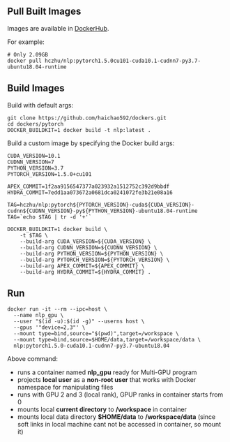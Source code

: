 

## Pull Built Images

Images are available in [DockerHub](https://hub.docker.com/u/hczhu/).

For example:
```
# Only 2.09GB
docker pull hczhu/nlp:pytorch1.5.0cu101-cuda10.1-cudnn7-py3.7-ubuntu18.04-runtime
```
## Build Images
Build with default args:
```
git clone https://github.com/haichao592/dockers.git
cd dockers/pytorch
DOCKER_BUILDKIT=1 docker build -t nlp:latest .
```

Build a custom image by specifying the Docker build args:
```
CUDA_VERSION=10.1
CUDNN_VERSION=7
PYTHON_VERSION=3.7
PYTORCH_VERSION=1.5.0+cu101

APEX_COMMIT=1f2aa9156547377a023932a1512752c392d9bbdf
HYDRA_COMMIT=7edd1aa073672a0681dca0241072fe3b21e08a16

TAG=hczhu/nlp:pytorch${PYTORCH_VERSION}-cuda${CUDA_VERSION}-cudnn${CUDNN_VERSION}-py${PYTHON_VERSION}-ubuntu18.04-runtime
TAG=`echo $TAG | tr -d '+'`

DOCKER_BUILDKIT=1 docker build \
    -t $TAG \
    --build-arg CUDA_VERSION=${CUDA_VERSION} \
    --build-arg CUDNN_VERSION=${CUDNN_VERSION} \
    --build-arg PYTHON_VERSION=${PYTHON_VERSION} \
    --build-arg PYTORCH_VERSION=${PYTORCH_VERSION} \
    --build-arg APEX_COMMIT=${APEX_COMMIT} \
    --build-arg HYDRA_COMMIT=${HYDRA_COMMIT} .
```

## Run

```
docker run -it --rm --ipc=host \
  --name nlp_gpu \
  --user "$(id -u):$(id -g)" --userns host \ 
  --gpus '"device=2,3"' \
  --mount type=bind,source="$(pwd)",target=/workspace \
  --mount type=bind,source=$HOME/data,target=/workspace/data \
  nlp:pytorch1.5.0-cuda10.1-cudnn7-py3.7-ubuntu18.04
```
Above command:
 - runs a container named **nlp_gpu** ready for Multi-GPU program
 - projects **local user** as a **non-root user** that works with Docker namespace for manipulating files
 - runs with GPU 2 and 3 (local rank), GPUP ranks in container starts from 0
 - mounts local **current directory** to **/workspace** in container
 - mounts local data directory **$HOME/data** to **/workspace/data** (since soft links in local machine cant not be accessed in container, so mount it)
